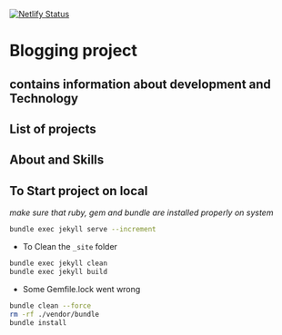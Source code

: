 [![Netlify Status](https://api.netlify.com/api/v1/badges/e162fc40-a49d-4808-9296-89a5948bed32/deploy-status)](https://app.netlify.com/sites/bucolic-rolypoly-8c22b1/deploys)

# Blogging project
## contains information about development and Technology
## List of projects
## About and Skills

## To Start project on local 
_make sure that ruby, gem and bundle are installed properly on system_


```bash
bundle exec jekyll serve --increment
```

- To Clean the `_site` folder

```bash
bundle exec jekyll clean
bundle exec jekyll build
```

- Some Gemfile.lock went wrong 

```bash
bundle clean --force    
rm -rf ./vendor/bundle
bundle install
```
